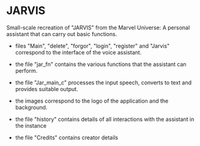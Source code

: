 # JARVIS
Small-scale recreation of "JARVIS" from the Marvel Universe: A personal assistant that can carry out basic functions.

 - files "Main", "delete", "forgor", "login", "register" and "Jarvis" correspond to the interface of the voice assistant.
 - the file "jar_fn" contains the various functions that the assistant can perform.
 - the file "Jar_main_c" processes the input speech, converts to text and provides suitable output.

 - the images correspond to the logo of the application and the background.
 - the file "history" contains details of all interactions with the assistant in the instance
 - the file "Credits" contains creator details